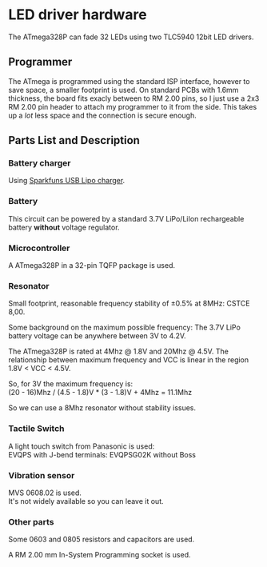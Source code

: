 LED driver hardware
===================

The ATmega328P can fade 32 LEDs using two TLC5940 12bit LED drivers.

Programmer
----------

The ATmega is programmed using the standard ISP interface, however to save space,
a smaller footprint is used.
On standard PCBs with 1.6mm thickness, the board fits exacly between to RM 2.00 pins,
so I just use a 2x3 RM 2.00 pin header to attach my programmer to it from the side.
This takes up a *lot* less space and the connection is secure enough.


Parts List and Description
--------------------------

### Battery charger

Using [Sparkfuns USB Lipo charger](
https://www.sparkfun.com/products/10401).


### Battery

This circuit can be powered by a standard 3.7V LiPo/LiIon rechargeable battery **without** voltage regulator.

### Microcontroller

A ATmega328P in a 32-pin TQFP package is used.

### Resonator

Small footprint, reasonable frequency stability of ±0.5% at 8MHz: CSTCE 8,00.

Some background on the maximum possible frequency:
The 3.7V LiPo battery voltage can be anywhere between 3V to 4.2V.

The ATmega328P is rated at 4Mhz @ 1.8V and 20Mhz @ 4.5V.
The relationship between maximum frequency and VCC is linear in the region
1.8V < VCC < 4.5V.

So, for 3V the maximum frequency is:  
(20 - 16)Mhz / (4.5 - 1.8)V * (3 - 1.8)V + 4Mhz = 11.1Mhz

So we can use a 8Mhz resonator without stability issues.

### Tactile Switch

A light touch switch from Panasonic is used:  
EVQPS with J-bend terminals: EVQPSG02K without Boss


### Vibration sensor

MVS 0608.02 is used.  
It's not widely available so you can leave it out.


### Other parts

Some 0603 and 0805 resistors and capacitors are used.

A RM 2.00 mm In-System Programming socket is used.

